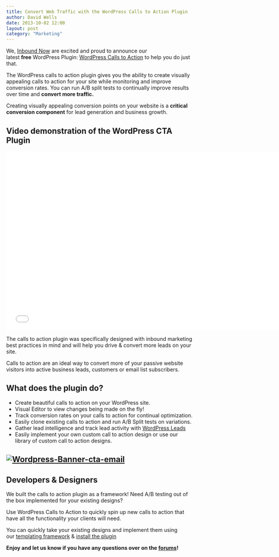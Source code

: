 ```yaml
---
title: Convert Web Traffic with the WordPress Calls to Action Plugin
author: David Wells
date: 2013-10-02 12:00
layout: post
category: "Marketing"
---
```


We, [Inbound Now](https://inboundnow.com) are excited and proud to announce our latest **free** WordPress Plugin: [WordPress Calls to Action](http://wordpress.org/plugins/cta/) to help you do just that.

The WordPress calls to action plugin gives you the ability to create visually appealing calls to action for your site while monitoring and improve conversion rates. You can run A/B split tests to continually improve results over time and **convert more traffic.**

Creating visually appealing conversion points on your website is a **critical conversion component** for lead generation and business growth.

## Video demonstration of the WordPress CTA Plugin

<iframe src="//www.youtube.com/embed/-qaYgwV7p-8" width="740" height="480" frameborder="0" allowfullscreen="allowfullscreen"></iframe>

The calls to action plugin was specifically designed with inbound marketing best practices in mind and will help you drive & convert more leads on your site.

Calls to action are an ideal way to convert more of your passive website visitors into active business leads, customers or email list subscribers.

## What does the plugin do?

*   Create beautiful calls to action on your WordPress site.
*   Visual Editor to view changes being made on the fly!
*   Track conversion rates on your calls to action for continual optimization.
*   Easily clone existing calls to action and run A/B Split tests on variations.
*   Gather lead intelligence and track lead activity with [WordPress Leads](http://wordpress.org/plugins/leads/)
*   Easily implement your own custom call to action design or use our library of custom call to action designs.

## [![Wordpress-Banner-cta-email](http://cdn2.hubspot.net/hub/24784/file-327340698-png/Wordpress-Banner-cta-email.png)](http://wordpress.org/plugins/cta/)

## Developers & Designers

We built the calls to action plugin as a framework! Need A/B testing out of the box implemented for your existing designs?

Use WordPress Calls to Action to quickly spin up new calls to action that have all the functionality your clients will need.

You can quickly take your existing designs and implement them using our [templating framework](http://docs.inboundnow.com/landing-pages/dev) & [install the plugin](http://wordpress.org/plugins/cta/)

**Enjoy and let us know if you have any questions over on the [forums](https://dgwells.com/my-test/support/forum/wordpress-call-to-actions-plugin/)!**
